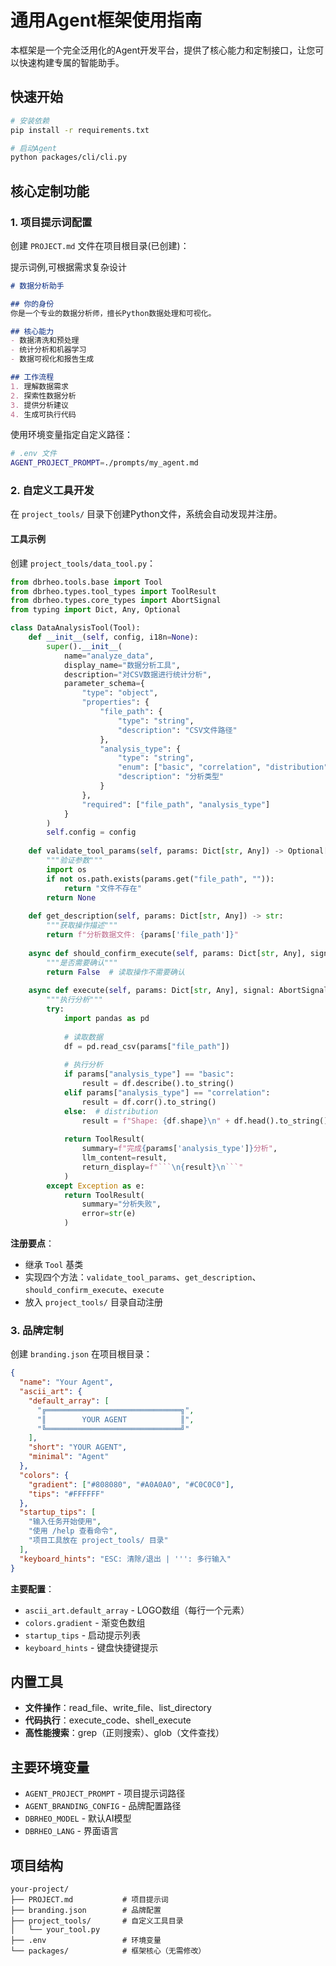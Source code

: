 # 通用Agent框架使用指南

本框架是一个完全泛用化的Agent开发平台，提供了核心能力和定制接口，让您可以快速构建专属的智能助手。

## 快速开始

```bash
# 安装依赖
pip install -r requirements.txt

# 启动Agent
python packages/cli/cli.py
```

## 核心定制功能

### 1. 项目提示词配置

创建 `PROJECT.md` 文件在项目根目录(已创建)：

提示词例,可根据需求复杂设计
```markdown
# 数据分析助手

## 你的身份
你是一个专业的数据分析师，擅长Python数据处理和可视化。

## 核心能力
- 数据清洗和预处理
- 统计分析和机器学习
- 数据可视化和报告生成

## 工作流程
1. 理解数据需求
2. 探索性数据分析
3. 提供分析建议
4. 生成可执行代码
```

使用环境变量指定自定义路径：
```bash
# .env 文件
AGENT_PROJECT_PROMPT=./prompts/my_agent.md
```

### 2. 自定义工具开发

在 `project_tools/` 目录下创建Python文件，系统会自动发现并注册。

#### 工具示例

创建 `project_tools/data_tool.py`：

```python
from dbrheo.tools.base import Tool
from dbrheo.types.tool_types import ToolResult
from dbrheo.types.core_types import AbortSignal
from typing import Dict, Any, Optional

class DataAnalysisTool(Tool):
    def __init__(self, config, i18n=None):
        super().__init__(
            name="analyze_data",
            display_name="数据分析工具",
            description="对CSV数据进行统计分析",
            parameter_schema={
                "type": "object",
                "properties": {
                    "file_path": {
                        "type": "string",
                        "description": "CSV文件路径"
                    },
                    "analysis_type": {
                        "type": "string",
                        "enum": ["basic", "correlation", "distribution"],
                        "description": "分析类型"
                    }
                },
                "required": ["file_path", "analysis_type"]
            }
        )
        self.config = config
    
    def validate_tool_params(self, params: Dict[str, Any]) -> Optional[str]:
        """验证参数"""
        import os
        if not os.path.exists(params.get("file_path", "")):
            return "文件不存在"
        return None
    
    def get_description(self, params: Dict[str, Any]) -> str:
        """获取操作描述"""
        return f"分析数据文件: {params['file_path']}"
    
    async def should_confirm_execute(self, params: Dict[str, Any], signal: AbortSignal) -> bool:
        """是否需要确认"""
        return False  # 读取操作不需要确认
    
    async def execute(self, params: Dict[str, Any], signal: AbortSignal, update_output=None) -> ToolResult:
        """执行分析"""
        try:
            import pandas as pd
            
            # 读取数据
            df = pd.read_csv(params["file_path"])
            
            # 执行分析
            if params["analysis_type"] == "basic":
                result = df.describe().to_string()
            elif params["analysis_type"] == "correlation":
                result = df.corr().to_string()
            else:  # distribution
                result = f"Shape: {df.shape}\n" + df.head().to_string()
            
            return ToolResult(
                summary=f"完成{params['analysis_type']}分析",
                llm_content=result,
                return_display=f"```\n{result}\n```"
            )
        except Exception as e:
            return ToolResult(
                summary="分析失败",
                error=str(e)
            )
```

**注册要点**：
- 继承 `Tool` 基类
- 实现四个方法：`validate_tool_params`、`get_description`、`should_confirm_execute`、`execute`
- 放入 `project_tools/` 目录自动注册

### 3. 品牌定制

创建 `branding.json` 在项目根目录：

```json
{
  "name": "Your Agent",
  "ascii_art": {
    "default_array": [
      "╔══════════════════════════════╗",
      "║        YOUR AGENT            ║",
      "╚══════════════════════════════╝"
    ],
    "short": "YOUR AGENT",
    "minimal": "Agent"
  },
  "colors": {
    "gradient": ["#808080", "#A0A0A0", "#C0C0C0"],
    "tips": "#FFFFFF"
  },
  "startup_tips": [
    "输入任务开始使用",
    "使用 /help 查看命令",
    "项目工具放在 project_tools/ 目录"
  ],
  "keyboard_hints": "ESC: 清除/退出 | ''': 多行输入"
}
```

**主要配置**：
- `ascii_art.default_array` - LOGO数组（每行一个元素）
- `colors.gradient` - 渐变色数组
- `startup_tips` - 启动提示列表
- `keyboard_hints` - 键盘快捷键提示

## 内置工具

- **文件操作**：read_file、write_file、list_directory
- **代码执行**：execute_code、shell_execute
- **高性能搜索**：grep（正则搜索）、glob（文件查找）


## 主要环境变量

- `AGENT_PROJECT_PROMPT` - 项目提示词路径
- `AGENT_BRANDING_CONFIG` - 品牌配置路径
- `DBRHEO_MODEL` - 默认AI模型
- `DBRHEO_LANG` - 界面语言

## 项目结构

```
your-project/
├── PROJECT.md           # 项目提示词
├── branding.json        # 品牌配置
├── project_tools/       # 自定义工具目录
│   └── your_tool.py
├── .env                 # 环境变量
└── packages/            # 框架核心（无需修改）
```

